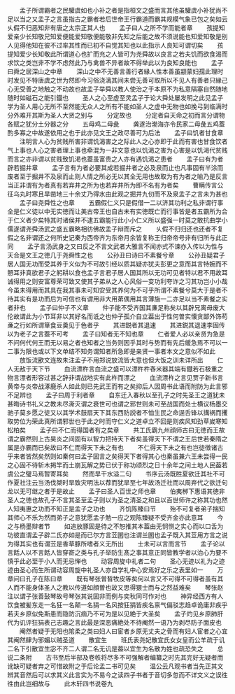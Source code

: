 <!-- { "loadSidebar": true } -->
　　孟子所谓霸者之民驩虞如也小补之者是指桓文之盛而言其他虽驩虞小补犹尚不足以当之又孟子之言虽指古之霸者若后世帝王行霸道而霸其规模气象已包之矣如云乆假不归恶知非有唐之太宗正其人也
　　孟子曰人之所不学而能者章
　　孩提知爱亲少长知敬兄知爱便能爱知敬便能敬非先知之后能之故不须说能也知爱知敬是别人见得他知在彼不过率其性而已初不自觉其知也以此指示人良知可谓切矣
　　孩提知爱少长知敬此所谓道心也扩而充之人皆可为尧舜故以良言之若夫饥而欲食渴而求饮之类岂非不学不虑然此乃与禽兽不异者故不得举此以为良知良能也
　　孟子曰舜之居深山之中章
　　深山之中不无善言善行者縁人性本善虽颛蒙妇孺此理时时发见不特唐虞之世为然即今习俗浇漓其间未尝无善可取所以不见人有善者只縁己心无受善之地触之不动故也故孟子举舜以教人使治之于本原不为私意隔塞自然随地随时如磁石之能引鐡也
　　圣人之心至虚至灵孟子于论大舜处屡发明之此见孟子学为圣人用心无所不至然能无众人之所有不能如圣人之虚中无物也如挽弓到临满时分外难开其斯为圣人大贤之别与
　　分定故也
　　分定者自天命之初而言分谓物各赋之犹分土分器之分
　　五母鸡二母彘
　　龚遂治渤海亦令民家二母彘五鸡葢酌多寡之中故遂依用之也于此亦见文王之政尽善可为后法
　　孟子曰饥者甘食章
　　注明言人心为贫贱所害非谓饥渴害之之际此人之心亦即于此而有害也甘食饮者气上事也人心之害者理上事也牵混为一非文意也以饥渇之害为心害是以饥渇代贫贱而言之亦非谓以贫贱致饥渇也葢虽富贵之人亦有遇饥渇之患者
　　孟子曰有为者辟若掘井章
　　孟子言有为者必要其成若掘井者之必及泉而止也凡事固有半涂而废者至于掘井不及泉而止则人情之所必无以其全无用也故取为有为者之喻乃是反言当正非谓有为者真有若弃井之所为也若弃井所为即不名有为者矣
　　曹瞒传言公征乌丸时寒且旱凿地三十余丈乃得水由此观之掘井九仞而不及泉孟子之言未为甚也
　　孟子曰尧舜性之也章
　　五霸假仁义只是假借一二以济其功利之私非谓行事全是仁义徒以中无实徳而让美古帝王也自古未有实徳既亡而行事皆是者五霸所为合于仁义者少矣特其时诸侯并不逮五霸能行此小小仁义所以盛强一时莫之敢抗曲学小儒遂谓尧舜汤武之盛五霸略相彷佛故孟子辩而斥之
　　乆假不归归还也还者不复假之名非谓还之何所史记秦为西帝齐为东帝月余皆复称王归帝帝号非有归所与此正同
　　孟子言汤武身之又曰反之不言文武者大雅言不闻亦式不谏亦入传以为性与天合是文王之徳几于尧舜性之也
　　公孙丑曰诗曰不素餐兮章
　　公孙丑疑君子居人国无功而受其养于义似为不可故引经以质其疑亦犹夫彭更之意而其言特婉而不戅耳非真欲君子之躬耕以食也孟子言君子居人国其所以无功可见者特以君不用故耳诚得用之则安富尊荣可致又使其子弟从之人心风俗一变功利夸诈之习其功岂小小哉今虽未得用而其具在我其事未可知安受其养何为不可乎所谓不素餐兮莫大于是者不待其实有是功而后为可信也有谓用非大用苐偶用其言薄施一二亦足以当不素餐之实者非也
　　孟子曰仲子不义章
　　仲子能不受齐国其亷足称矣以其辟兄离母废大伦故谓此为小节耳非以其好名而诋之也仲子孤介自立葢出于性何曽实懐贪鄙外饰苟亷之行如所谓箪食豆羮见于色者乎
　　其进鋭者其退速
　　其进鋭其退速李固传以为老子之言葢不可考
　　孟子曰知者无不知也章
　　仁者爱人必以亲贤为急是不问何代何王而无以易之者也知者之当务则因乎其时与势而有先后缓急焉不可以一二事为限也或以下文单结不知务谓知者所急即是亲贤一事者本文之意似不如此
　　放饭流歠文连故朱注孟子不用郑说放流皆大意也但大饭之训未详所出
　　仁人无敌于天下节
　　血流漂杵言血流之盛可以漂杵杵舂米器其端有鐡若石极重之物言漂者形容过甚之辞非谓战地实有此杵而漂之
　　血流漂杵之言见贾子新书言黄帝与炎帝战涿鹿杀人如此则已先武王而有之矣抑后人因周书此语而附防为此言邪不足辨也
　　孟子曰周于利者章
　　自东迁入春秋以至孔子之时先圣王之道犹未甚晦诗书礼义之教未尽澌灭谓之衰世可也谓之邪世则未可至战国而处士横议杨墨交驰子莫乡愿之徒又以其学术鼓扇天下其东西防説者不恤生民之命逞舌锋以搆祸而攫取势位为荣此真所谓邪世也于此之时而守仁义之道卓立不回是则疾风知劲草嵗寒知松柏矣
　　孟子曰不仁而得国者有之矣章
　　共工氏霸九州顔师古曰无徳而王故谓之霸然则上古昊炎之间固有以智力把持天下者矣虽得天下不谓之王后世若秦隋之属是亦霸而已矣故曰不仁而得天下未之有也
　　不仁得天下未之有也岂徒徴诸古乎来者皆然矣然则如秦何曰孟子固言之矣得天下者得其心也秦虽兼六王未尝得一民之心固不待斩木掲竿而土崩瓦解之势已伏于称功颂烈之日十余年之间土地人民葢若虞公之璧马焉暂寄耳矣
　　然而旱干水溢二句
　　书序云汤既胜夏欲迁其社不可作夏社注云当汤伐桀时旱致灾明法以荐而犹旱至七年故汤迁社而以周弃代之欲迁句龙以无可继之者于是故止
　　孟子曰圣人百世之师也章
　　伯夷栁下惠语其徳非圣人之徳也故孔子不言其圣至孟子则以为圣之清圣之和且以百世师许之称其功也然人知夷惠之功而不知正是孟子之功也
　　齐饥陈臻曰节
　　殆不可复者弟子揣知其师心不乐为然而弟子之意犹愿孟子勉一应之观陈臻疑不受齐金亦此意耳
　　今之与杨墨辩者节
　　如追放豚固是待之不恕推其本葢由无悯恻之实心而以口舌为功彼直谓孟子辟二氏亦如是而已尔方言苙圂也注谓兰圂也孟子既入其苙用方言之说为得其实也有谓苙是香草豚所嗜者义无所出
　　士未可以言而言节
　　孟子论以言餂人以不言餂人皆穿窬之类与孔子举防生髙之事其意正同皆教学者以治心为要不慎乎此必至于小人而无忌惮也
　　动容周旋中礼者二句
　　圣心无迹以礼为之迹迹由圣心而生所谓动容周旋中礼圣人亦自学礼中心安焉好之乐之表里如一
　　万章问曰孔子在陈曰章
　　既有琴张曽晳牧皮等矣何以言又不可得不可得者虽有其人而不能身体圣人之教以传道如顔曽也故又思得獧士而与之然益难矣
　　琴张赵注以谓子张善鼔琴故号琴张其说固非而例与奕秋同可作对也
　　神异经西方有人饮食被髪东走一名狂一名颠一名狷一名风按狂狷皆疾名禀气偏驳志趋卓诡庸非疾乎若夫乡原似免斯患而隐防沉痼乃不可为是以见絶于大圣矣
　　孟子灼见乡原肺肝代为讥评狂狷表己志趣之言此最是深恶痛絶处不待阉然一语乃为剥尽防子面皮也
　　阉然者疑于无阳也隂柔之类曰妇人曰宦者乡原无丈夫之骨而有妇人宦者之心宜其阉然肆为邪媚以贼圣道
　　散宜生
　　班氏表尧妃散宜氏女女皇而公羊疏于讥二名下引散宜生宓不齐二人谓二名无讥是葢以宜生为名散为姓也疏恐失之
　　总说二条附
　　古书至后半部及卷帙将尽多不可强解者编纂之时先其完好无疑者而讹缺可疑者弃之可惜故附之于后论孟二书可见矣
　　温公云凡观书者当先正其文辨其音然后可以求其义此言实为不易今之读四子书者于音切多忽而不详文义之误徃徃由此岂细故与
　　此木轩四书说卷九
